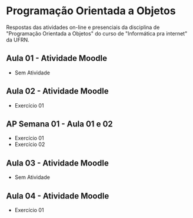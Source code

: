 # Programação Orientada a Objetos
 Respostas das atividades on-line e presenciais da disciplina de "Programação Orientada a Objetos" do curso de "Informática pra internet" da UFRN.
 
## Aula 01 - Atividade Moodle
* Sem Atividade

## Aula 02 - Atividade Moodle
* Exercício 01

## AP Semana 01 - Aula 01 e 02
* Exercício 01
* Exercício 02

## Aula 03 - Atividade Moodle
* Sem Atividade

## Aula 04 - Atividade Moodle
* Exercício 01


 

